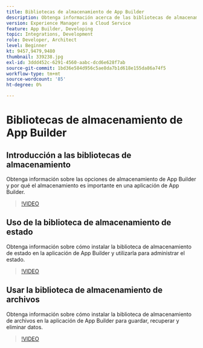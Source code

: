 ```yaml
---
title: Bibliotecas de almacenamiento de App Builder
description: Obtenga información acerca de las bibliotecas de almacenamiento de archivos y estados para aplicaciones de App Builder.
version: Experience Manager as a Cloud Service
feature: App Builder, Developing
topic: Integrations, Development
role: Developer, Architect
level: Beginner
kt: 9457,9479,9480
thumbnail: 339238.jpg
exl-id: 3ddd452c-6291-4560-aabc-dcd6e628f7ab
source-git-commit: 1bd36e584d956c5ae8da7b1d618e155da86a74f5
workflow-type: tm+mt
source-wordcount: '85'
ht-degree: 0%

---
```


# Bibliotecas de almacenamiento de App Builder

## Introducción a las bibliotecas de almacenamiento

Obtenga información sobre las opciones de almacenamiento de App Builder y por qué el almacenamiento es importante en una aplicación de App Builder.

>[!VIDEO](https://video.tv.adobe.com/v/343546/?quality=12&learn=on&captions=spa)

## Uso de la biblioteca de almacenamiento de estado

Obtenga información sobre cómo instalar la biblioteca de almacenamiento de estado en la aplicación de App Builder y utilizarla para administrar el estado.

>[!VIDEO](https://video.tv.adobe.com/v/343552/?quality=12&learn=on&captions=spa)

## Usar la biblioteca de almacenamiento de archivos

Obtenga información sobre cómo instalar la biblioteca de almacenamiento de archivos en la aplicación de App Builder para guardar, recuperar y eliminar datos.

>[!VIDEO](https://video.tv.adobe.com/v/343559/?quality=12&learn=on&captions=spa)
